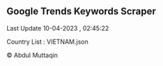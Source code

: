

## Google Trends Keywords Scraper 
 
Last Update 10-04-2023 , 02:45:22

Country List :
VIETNAM.json



© Abdul Muttaqin 
